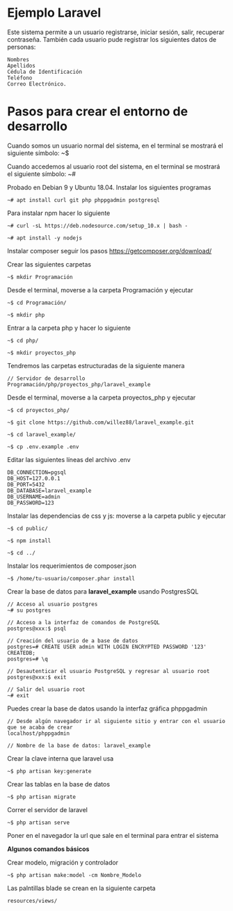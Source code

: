 # Ejemplo Laravel

Este sistema permite a un usuario registrarse, iniciar sesión, salir, recuperar contraseña.
También cada usuario pude registrar los siguientes datos de personas:

    Nombres
    Apellidos
    Cédula de Identificación
    Teléfono
    Correo Electrónico.

# Pasos para crear el entorno de desarrollo

Cuando somos un usuario normal del sistema, en el terminal se mostrará el siguiente símbolo: ~$

Cuando accedemos al usuario root del sistema, en el terminal se mostrará el siguiente símbolo: ~#

Probado en Debian 9 y Ubuntu 18.04. Instalar los siguientes programas

    ~# apt install curl git php phppgadmin postgresql

Para instalar npm hacer lo siguiente

    ~# curl -sL https://deb.nodesource.com/setup_10.x | bash -

    ~# apt install -y nodejs

Instalar composer seguir los pasos https://getcomposer.org/download/

Crear las siguientes carpetas

    ~$ mkdir Programación

Desde el terminal, moverse a la carpeta Programación y ejecutar

    ~$ cd Programación/

    ~$ mkdir php

Entrar a la carpeta php y hacer lo siguiente

    ~$ cd php/

    ~$ mkdir proyectos_php

Tendremos las carpetas estructuradas de la siguiente manera

    // Servidor de desarrollo
    Programación/php/proyectos_php/laravel_example

Desde el terminal, moverse a la carpeta proyectos_php y ejecutar

    ~$ cd proyectos_php/

    ~$ git clone https://github.com/willez88/laravel_example.git

    ~$ cd laravel_example/

    ~$ cp .env.example .env

Editar las siguientes líneas del archivo .env

    DB_CONNECTION=pgsql
    DB_HOST=127.0.0.1
    DB_PORT=5432
    DB_DATABASE=laravel_example
    DB_USERNAME=admin
    DB_PASSWORD=123

Instalar las dependencias de css y js: moverse a la carpeta public y ejecutar

    ~$ cd public/

    ~$ npm install

    ~$ cd ../

Instalar los requerimientos de composer.json

    ~$ /home/tu-usuario/composer.phar install

Crear la base de datos para __laravel_example__ usando PostgresSQL

    // Acceso al usuario postgres
    ~# su postgres

    // Acceso a la interfaz de comandos de PostgreSQL
    postgres@xxx:$ psql

    // Creación del usuario de a base de datos
    postgres=# CREATE USER admin WITH LOGIN ENCRYPTED PASSWORD '123' CREATEDB;
    postgres=# \q

    // Desautenticar el usuario PostgreSQL y regresar al usuario root
    postgres@xxx:$ exit

    // Salir del usuario root
    ~# exit

Puedes crear la base de datos usando la interfaz gráfica phppgadmin

    // Desde algún navegador ir al siguiente sitio y entrar con el usuario que se acaba de crear
    localhost/phppgadmin

    // Nombre de la base de datos: laravel_example

Crear la clave interna que laravel usa

    ~$ php artisan key:generate

Crear las tablas en la base de datos

    ~$ php artisan migrate

Correr el servidor de laravel

    ~$ php artisan serve

Poner en el navegador la url que sale en el terminal para entrar el sistema

__Algunos comandos básicos__

Crear modelo, migración y controlador

    ~$ php artisan make:model -cm Nombre_Modelo

Las palntillas blade se crean en la siguiente carpeta

    resources/views/